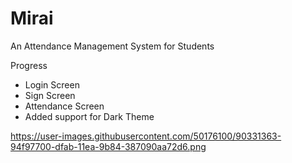 # Mirai

An Attendance Management System for Students

Progress

- Login Screen
- Sign Screen
- Attendance Screen
- Added support for Dark Theme

https://user-images.githubusercontent.com/50176100/90331363-94f97700-dfab-11ea-9b84-387090aa72d6.png
